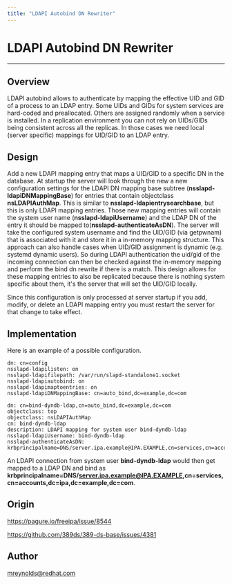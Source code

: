 ```yaml
---
title: "LDAPI Autobind DN Rewriter"
---
```


# LDAPI Autobind DN Rewriter
----------------

Overview
--------

LDAPI autobind allows to authenticate by mapping the effective UID and GID of a process to an LDAP entry.  Some UIDs and GIDs for system services are hard-coded and preallocated.  Others are assigned randomly when a service is installed.  In a replication environment you can not rely on UIDs/GIDs being consistent across all the replicas.  In those cases we need local (server specific) mappings for UID/GID to an LDAP entry.


Design
------

Add a new LDAPI mapping entry that maps a UID/GID to a specific DN in the database.  At startup the server will look through the new a new configuration settings for the LDAPI DN mapping base subtree (**nsslapd-ldapiDNMappingBase**) for entries that contain objectclass **nsLDAPIAuthMap**.  This is similar to **nsslapd-ldapientrysearchbase**, but this is only LDAPI mapping entries.  Those new mapping entries will contain the system user name (**nsslapd-ldapiUsername**) and the LDAP DN of the entry it should be mapped to(**nsslapd-authenticateAsDN**).  The server will take the configured system username and find the UID/GID (via getpwnam) that is associated with it and store it in a in-memory mapping structure.  This approach can also handle cases when UID/GID assignment is dynamic (e.g. systemd dynamic users).  So during LDAPI authentication the uid/gid of the incoming connection can then be checked against the in-memory mapping and perform the bind dn rewrite if there is a match.  This design allows for these mapping entries to also be replicated because there is nothing system specific about them, it's the server that will set the UID/GID locally.

Since this configuration is only processed at server startup if you add, modify, or delete an LDAPI mapping entry you must restart the server for that change to take effect.


Implementation
--------------

Here is an example of a possible configuration.

    dn: cn=config
    nsslapd-ldapilisten: on
    nsslapd-ldapifilepath: /var/run/slapd-standalone1.socket
    nsslapd-ldapiautobind: on
    nsslapd-ldapimaptoentries: on
    nsslapd-ldapiDNMappingBase: cn=auto_bind,dc=example,dc=com

    dn: cn=bind-dyndb-ldap,cn=auto_bind,dc=example,dc=com
    objectclass: top
    objectclass: nsLDAPIAuthMap
    cn: bind-dyndb-ldap
    description: LDAPI mapping for system user bind-dyndb-ldap
    nsslapd-ldapiUsername: bind-dyndb-ldap
    nsslapd-authenticateAsDN: krbprincipalname=DNS/server.ipa.example@IPA.EXAMPLE,cn=services,cn=accounts,dc=ipa,dc=example,dc=com

An LDAPI connection from system user **bind-dyndb-ldap** would then get mapped to a LDAP DN and bind as **krbprincipalname=DNS/server.ipa.example@IPA.EXAMPLE,cn=services,cn=accounts,dc=ipa,dc=example,dc=com**.


Origin
-------------

<https://pagure.io/freeipa/issue/8544>

<https://github.com/389ds/389-ds-base/issues/4381>

Author
------

<mreynolds@redhat.com>

